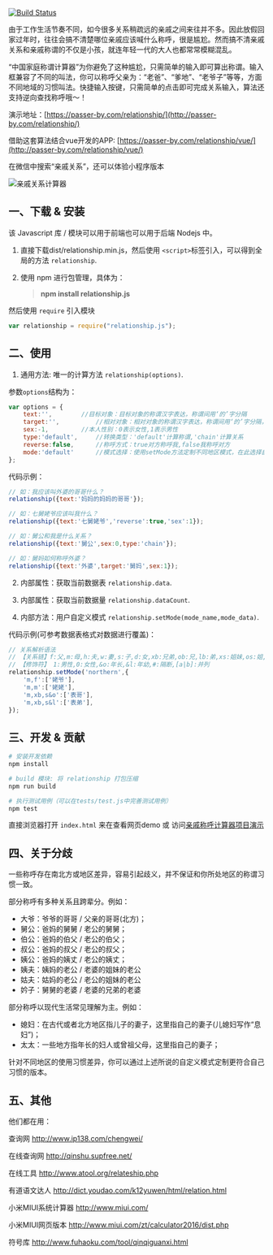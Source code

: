 [![Build Status](https://travis-ci.org/mumuy/relationship.svg?branch=gh-pages)](https://travis-ci.org/mumuy/relationship/)

由于工作生活节奏不同，如今很多关系稍疏远的亲戚之间来往并不多。因此放假回家过年时，往往会搞不清楚哪位亲戚应该喊什么称呼，很是尴尬。然而搞不清亲戚关系和亲戚称谓的不仅是小孩，就连年轻一代的大人也都常常模糊混乱。

“中国家庭称谓计算器”为你避免了这种尴尬，只需简单的输入即可算出称谓。输入框兼容了不同的叫法，你可以称呼父亲为：“老爸”、“爹地”、“老爷子”等等，方面不同地域的习惯叫法。快捷输入按键，只需简单的点击即可完成关系输入，算法还支持逆向查找称呼哦～！


演示地址：[https://passer-by.com/relationship/](http://passer-by.com/relationship/)

借助这套算法结合vue开发的APP: [https://passer-by.com/relationship/vue/](http://passer-by.com/relationship/vue/)

在微信中搜索“亲戚关系”，还可以体验小程序版本

![亲戚关系计算器](https://passer-by.com/relationship/image/qrcode.jpg)

## 一、下载 & 安装

该 Javascript 库 / 模块可以用于前端也可以用于后端 Nodejs 中。

1. 直接下载dist/relationship.min.js，然后使用 `<script>`标签引入，可以得到全局的方法 `relationship`.
2. 使用 npm 进行包管理，具体为：

	> **npm install relationship.js**

然后使用 `require` 引入模块

```js
var relationship = require("relationship.js");
```


## 二、使用
1. 通用方法: 唯一的计算方法 `relationship(options)`.

参数`options`结构为：

```js
var options = {
	text:'',		//目标对象：目标对象的称谓汉字表达，称谓间用‘的’字分隔
	target:'',	    	//相对对象：相对对象的称谓汉字表达，称谓间用‘的’字分隔，空表示自己
	sex:-1,			//本人性别：0表示女性,1表示男性
	type:'default',		//转换类型：'default'计算称谓,'chain'计算关系
	reverse:false,		//称呼方式：true对方称呼我,false我称呼对方
	mode:'default'		//模式选择：使用setMode方法定制不同地区模式，在此选择自定义模式
};
```

代码示例：

```js
// 如：我应该叫外婆的哥哥什么？
relationship({text:'妈妈的妈妈的哥哥'});

// 如：七舅姥爷应该叫我什么？
relationship({text:'七舅姥爷','reverse':true,'sex':1});

// 如：舅公和我是什么关系？
relationship({text:'舅公',sex:0,type:'chain'});

// 如：舅妈如何称呼外婆？
relationship({text:'外婆',target:'舅妈',sex:1});
```
2. 内部属性：获取当前数据表 `relationship.data`.

3. 内部属性：获取当前数据量 `relationship.dataCount`.

4. 内部方法：用户自定义模式 `relationship.setMode(mode_name,mode_data)`.

代码示例(可参考数据表格式对数据进行覆盖)：

```js
// 关系解析语法
// 【关系链】f:父,m:母,h:夫,w:妻,s:子,d:女,xb:兄弟,ob:兄,lb:弟,xs:姐妹,os:姐,ls:妹
// 【修饰符】 1:男性,0:女性,&o:年长,&l:年幼,#:隔断,[a|b]:并列
relationship.setMode('northern',{
	'm,f':['姥爷'],
	'm,m':['姥姥'],
	'm,xb,s&o':['表哥'],
	'm,xb,s&l':['表弟'],
});
```

## 三、开发 & 贡献

```sh
# 安装开发依赖
npm install

# build 模块: 将 relationship 打包压缩
npm run build

# 执行测试用例（可以在tests/test.js中完善测试用例）
npm test
```

直接浏览器打开 `index.html` 来在查看网页demo 或 访问[亲戚称呼计算器项目演示](https://passer-by.com/relationship/)


## 四、关于分歧

一些称呼存在南北方或地区差异，容易引起歧义，并不保证和你所处地区的称谓习惯一致。

部分称呼有多种关系且跨辈分。例如：
* 大爷：爷爷的哥哥 / 父亲的哥哥(北方)；
* 舅公：爸妈的舅舅 / 老公的舅舅；
* 伯公：爸妈的伯父 / 老公的伯父；
* 叔公：爸妈的叔父 / 老公的叔父；
* 姨公：爸妈的姨丈 / 老公的姨丈；
* 姨夫：姨妈的老公 / 老婆的姐妹的老公
* 姑夫：姑妈的老公 / 老公的姐妹的老公
* 妗子：舅舅的老婆 / 老婆的兄弟的老婆

部分称呼以现代生活常见理解为主。例如：
* 媳妇：在古代或者北方地区指儿子的妻子，这里指自己的妻子(儿媳妇写作“息妇”)；
* 太太：一些地方指年长的妇人或曾祖父母，这里指自己的妻子；

针对不同地区的使用习惯差异，你可以通过上述所说的自定义模式定制更符合自己习惯的版本。

## 五、其他

他们都在用：

查询网
http://www.ip138.com/chengwei/

在线查询网
http://qinshu.supfree.net/

在线工具
http://www.atool.org/relateship.php

有道语文达人
http://dict.youdao.com/k12yuwen/html/relation.html

小米MIUI系统计算器
http://www.miui.com/

小米MIUI网页版本
http://www.miui.com/zt/calculator2016/dist.php

符号库
http://www.fuhaoku.com/tool/qinqiguanxi.html
